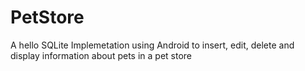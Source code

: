 # PetStore
A hello SQLite Implemetation using Android to insert, edit, delete and display information about pets in a pet store
